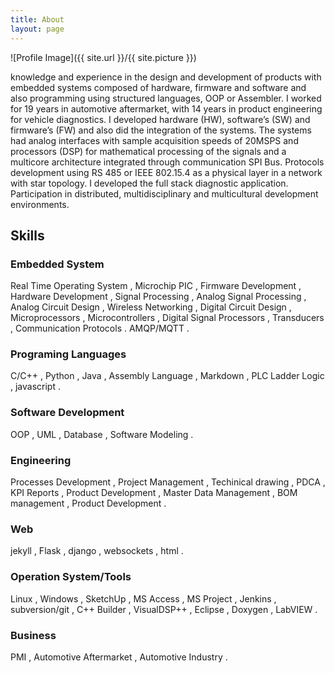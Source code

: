 ```yaml
---
title: About
layout: page
---
```

![Profile Image]({{ site.url }}/{{ site.picture }})

knowledge and experience in the design and development of products with embedded
systems composed of hardware, firmware and software and also programming using structured languages, OOP or
Assembler.
I worked for 19 years in automotive aftermarket, with 14 years in product engineering for vehicle diagnostics. I developed
hardware (HW), software’s (SW) and firmware’s (FW) and also did the integration of the systems.
The systems had analog interfaces with sample acquisition speeds of 20MSPS and processors (DSP) for mathematical
processing of the signals and a multicore architecture integrated through communication SPI Bus.
Protocols development using RS 485 or IEEE 802.15.4 as a physical layer in a network with star topology.
I developed the full stack diagnostic application. Participation in distributed, multidisciplinary
and multicultural development environments.

## Skills

### Embedded System 
Real Time Operating System
, Microchip PIC
, Firmware Development
, Hardware Development
, Signal Processing
, Analog Signal Processing
, Analog Circuit Design
, Wireless Networking
, Digital Circuit Design
, Microprocessors
, Microcontrollers
, Digital Signal Processors
, Transducers
, Communication Protocols
. AMQP/MQTT
.
### Programing Languages
C/C++
, Python
, Java
, Assembly Language
, Markdown
, PLC Ladder Logic
, javascript
.
### Software Development 
OOP
, UML
, Database
, Software Modeling
.
### Engineering
Processes Development
, Project Management
, Techinical drawing
, PDCA
, KPI Reports
, Product Development
, Master Data Management
, BOM management
, Product Development
.
### Web
jekyll
, Flask
, django
, websockets
, html
.
### Operation System/Tools
Linux
, Windows
, SketchUp
, MS Access
, MS Project
, Jenkins
, subversion/git
, C++ Builder
, VisualDSP++
, Eclipse
, Doxygen
, LabVIEW
.
### Business
PMI
, Automotive Aftermarket
, Automotive Industry
.